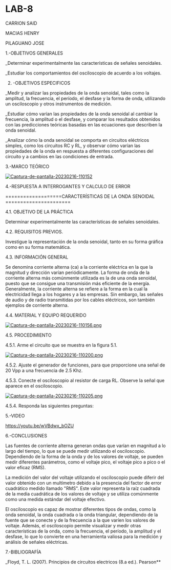 # LAB-8

CARRION SAID

MACIAS HENRY

PILAGUANO JOSE

1.-OBJETIVOS GENERALES

_Determinar experimentalmente las características de señales senoidales.

_Estudiar los comportamientos del osciloscopio de acuerdo a los voltajes.

2. -OBJETIVOS ESPECIFICOS 

_Medir y analizar las propiedades de la onda senoidal, tales como la amplitud, la frecuencia, el período, el desfase y la forma de onda, utilizando un osciloscopio y otros instrumentos de medición.

_Estudiar cómo varían las propiedades de la onda senoidal al cambiar la frecuencia, la amplitud o el desfase, y comparar los resultados obtenidos con las predicciones teóricas basadas en las ecuaciones que describen la onda senoidal.

_Analizar cómo la onda senoidal se comporta en circuitos eléctricos simples, como los circuitos RC y RL, y observar cómo varían las propiedades de la onda en respuesta a diferentes configuraciones del circuito y a cambios en las condiciones de entrada.

3.-MARCO TEÓRICO

<a href='https://postimages.org/' target='_blank'><img src='https://i.postimg.cc/65zGVBDw/Captura-de-pantalla-20230216-110152.png' border='0' alt='Captura-de-pantalla-20230216-110152'/></a>

4.-RESPUESTA A INTERROGANTES Y CALCULO DE ERROR

===================CARACTERÍSTICAS DE LA ONDA SENOIDAL ======================

4.1. OBJETIVO DE LA PRÁCTICA

Determinar experimentalmente las características de señales senoidales.

4.2. REQUISITOS PREVIOS.

Investigue la representación de la onda senoidal, tanto en su forma gráfica como en su forma matemática.

4.3. INFORMACIÓN GENERAL

Se denomina corriente alterna (ca) a la corriente eléctrica en la que la magnitud y dirección varían periódicamente. La forma de onda de la corriente alterna más comúnmente utilizada es la de una onda senoidal, puesto que se consigue una transmisión más eficiente de la energía. Generalmente, la corriente alterna se refiere a la forma en la cual la electricidad llega a los hogares y a las empresas. Sin embargo, las señales de audio y de radio transmitidas por los cables eléctricos, son también ejemplos de corriente alterna.

4.4. MATERIAL Y EQUIPO REQUERIDO

[![Captura-de-pantalla-20230216-110156.png](https://i.postimg.cc/YSLGwYjq/Captura-de-pantalla-20230216-110156.png)](https://postimg.cc/1gP5GgpL)

4.5. PROCEDIMIENTO

4.5.1. Arme el circuito que se muestra en la figura 5.1.

[![Captura-de-pantalla-20230216-110200.png](https://i.postimg.cc/VkVrTDfV/Captura-de-pantalla-20230216-110200.png)](https://postimg.cc/dhGVZRT2)

4.5.2. Ajuste el generador de funciones, para que proporcione una señal de 20 Vpp a una frecuencia de 2.5 Khz.

4.5.3. Conecte el osciloscopio al resistor de carga RL. Observe la señal que aparece en el osciloscopio.

[![Captura-de-pantalla-20230216-110205.png](https://i.postimg.cc/d1M7Q3TR/Captura-de-pantalla-20230216-110205.png)](https://postimg.cc/5H39nxgj)

4.5.4. Responda las siguientes preguntas:


5.-VIDEO

https://youtu.be/wVBdwx_bOZU

6.-CONCLUSIONES

Las fuentes de corriente alterna generan ondas que varían en magnitud a lo largo del tiempo, lo que se puede medir utilizando el osciloscopio. Dependiendo de la forma de la onda y de los valores de voltaje, se pueden medir diferentes parámetros, como el voltaje pico, el voltaje pico a pico o el valor eficaz (RMS).

La medición del valor del voltaje utilizando el osciloscopio puede diferir del valor obtenido con un multímetro debido a la presencia del factor de error cuadrático medido llamado "RMS". Este valor representa la raíz cuadrada de la media cuadrática de los valores de voltaje y se utiliza comúnmente como una medida estándar del voltaje efectivo.

El osciloscopio es capaz de mostrar diferentes tipos de ondas, como la onda senoidal, la onda cuadrada o la onda triangular, dependiendo de la fuente que se conecte y de la frecuencia a la que varíen los valores de voltaje. Además, el osciloscopio permite visualizar y medir otras características de la onda, como la frecuencia, el período, la amplitud y el desfase, lo que lo convierte en una herramienta valiosa para la medición y análisis de señales eléctricas.

7.-BIBLIOGRAFÍA

_Floyd, T. L. (2007). Principios de circuitos electricos (8.a ed.). Pearson**
